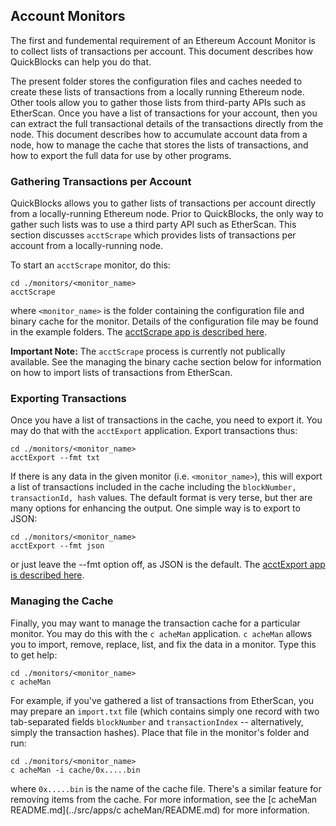 ## Account Monitors

The first and fundemental requirement of an Ethereum Account Monitor is to collect lists of transactions per account. This document describes how QuickBlocks can help you do that.

The present folder stores the configuration files and caches needed to create these lists of transactions from a locally running Ethereum node. Other tools allow you to gather those lists from third-party APIs such as EtherScan. Once you have a list of transactions for your account, then you can extract the full transactional details of the transactions directly from the node. This document describes how to accumulate account data from a node, how to manage the cache that stores the lists of transactions, and how to export the full data for use by other programs.

### Gathering Transactions per Account

QuickBlocks allows you to gather lists of transactions per account directly from a locally-running Ethereum node. Prior to QuickBlocks, the only way to gather such lists was to use a third party API such as EtherScan. This section discusses `acctScrape` which provides lists of transactions per account from a locally-running node.

To start an `acctScrape` monitor, do this:

    cd ./monitors/<monitor_name>
    acctScrape

where `<monitor_name>` is the folder containing the configuration file and binary cache for the monitor. Details of the configuration file may be found in the example folders. The [acctScrape app is described here](../src/apps/acctScrape/README.md).

**Important Note:** The `acctScrape` process is currently not publically available. See the managing the binary cache section below for information on how to import lists of transactions from EtherScan.

### Exporting Transactions

Once you have a list of transactions in the cache, you need to export it. You may do that with the `acctExport` application. Export transactions thus:

    cd ./monitors/<monitor_name>
    acctExport --fmt txt

If there is any data in the given monitor (i.e. `<monitor_name>`), this will export a list of transactions included in the cache including the `blockNumber, transactionId, hash` values. The default format is very terse, but ther are many options for enhancing the output. One simple way is to export to JSON:

    cd ./monitors/<monitor_name>
    acctExport --fmt json

or just leave the --fmt option off, as JSON is the default. The [acctExport app is described here](../src/apps/acctExport/README.md).

### Managing the Cache

Finally, you may want to manage the transaction cache for a particular monitor. You may do this with the `c acheMan` application. `c acheMan` allows you to import, remove, replace, list, and fix the data in a monitor. Type this to get help:

    cd ./monitors/<monitor_name>
    c acheMan

For example, if you've gathered a list of transactions from EtherScan, you may prepare an `import.txt` file (which contains simply one record with two tab-separated fields `blockNumber` and `transactionIndex` -- alternatively, simply the transaction hashes). Place that file in the monitor's folder and run:

    cd ./monitors/<monitor_name>
    c acheMan -i cache/0x.....bin
    
where `0x.....bin` is the name of the cache file. There's a similar feature for removing items from the cache. For more information, see the [c acheMan README.md](../src/apps/c acheMan/README.md) for more information.
